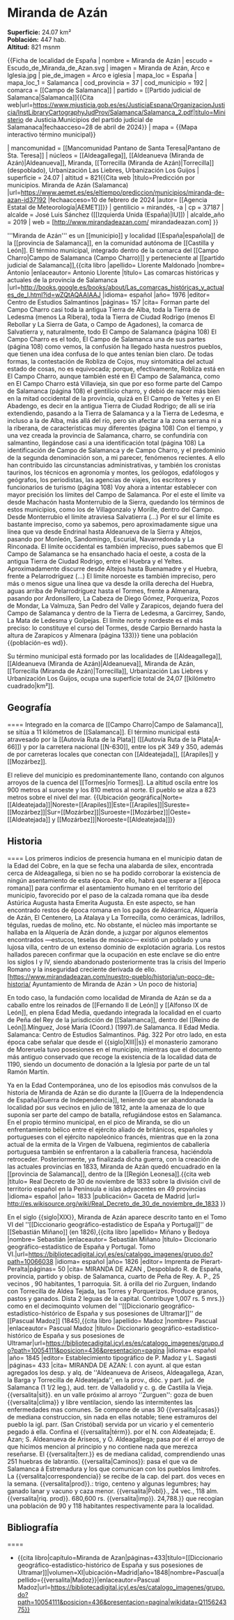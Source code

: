 # Miranda de Azán

**Superficie:** 24.07 km²  
**Población:** 447 hab.  
**Altitud:** 821 msnm  

{{Ficha de localidad de España
| nombre = Miranda de Azán
| escudo = Escudo_de_Miranda_de_Azan.svg
| imagen = Miranda de Azán, Arco e Iglesia.jpg
| pie_de_imagen = Arco e iglesia
| mapa_loc = España
| mapa_loc_1 = Salamanca
| cod_provincia = 37
| cod_municipio = 192
| comarca = [[Campo de Salamanca]]
| partido = [[Partido judicial de Salamanca|Salamanca]]<ref name=mj>{{Cita web|url=https://www.mjusticia.gob.es/es/JusticiaEspana/OrganizacionJusticia/InstLibraryCartographyJudProv/Salamanca/Salamanca_2.pdf|título=Ministerio de Justicia.Municipios del partido judicial de Salamanaca|fechaacceso=28 de abril de 2024}}</ref>
| mapa = {{Mapa interactivo término municipal}}

| mancomunidad = [[Mancomunidad Pantano de Santa Teresa|Pantano de Sta. Teresa]]
| núcleos = [[Aldeagallega]], [[Aldeanueva (Miranda de Azán)|Aldeanueva]], Miranda, [[Torrecilla (Miranda de Azán)|Torrecilla]] (despoblado), Urbanización Las Liebres, Urbanización Los Guijos
| superficie = 24.07
| altitud = 821<ref>{{Cita web |título=Predicción por municipios. Miranda de Azán (Salamanca) |url=https://www.aemet.es/es/eltiempo/prediccion/municipios/miranda-de-azan-id37192 |fechaacceso=10 de febrero de 2024 |autor= [[Agencia Estatal de Meteorología|AEMET]]}}</ref>
| gentilicio = mirandés, -a
| cp = 37187
| alcalde = José Luis Sánchez ([[Izquierda Unida (España)|IU]])
| alcalde_año = 2019
| web = [http://www.mirandadeazan.com/ mirandadeazan.com]
}}

'''Miranda de Azán''' es un [[municipio]] y localidad [[España|española]] de la [[provincia de Salamanca]], en la comunidad autónoma de [[Castilla y León]]. El término municipal, integrado dentro de la comarca del [[Campo Charro|Campo de Salamanca (Campo Charro)]] y perteneciente al [[partido judicial de Salamanca]],<ref name=ref_duplicada_1>{{cita libro |apellido= Llorente Maldonado |nombre= Antonio |enlaceautor= Antonio Llorente |título= Las comarcas históricas y actuales de la provincia de Salamanca |url=http://books.google.es/books/about/Las_comarcas_históricas_y_actuales_de_l.html?id=wZQtAQAAIAAJ |idioma= español |año= 1976 |editor= Centro de Estudios Salmantinos |páginas= 157 |cita= Forman parte del Campo Charro casi toda la antigua Tierra de Alba, toda la Tierra de Ledesma (menos La Ribera), toda la Tierra de Ciudad Rodrigo (menos El Rebollar y La Sierra de Gata, o Campo de Agadones), la comarca de Salvatierra y, naturalmente, todo El Campo de Salamanca (página 108) El Campo Charro es el todo, El Campo de Salamanca una de sus partes (página 108) como vemos, la confusión ha llegado hasta nuestros pueblos, que tienen una idea confusa de lo que antes tenían bien claro. De todas formas, la contestación de Robliza de Cojos, muy sintomática del actual estado de cosas, no es equivocada; porque, efectivamente, Robliza está en El Campo Charro, aunque también esté en El Campo de Salamanca, como en El Campo Charro está Villavieja, sin que por eso forme parte del Campo de Salamanca (página 108) el gentilicio charro, y debió de nacer más bien en la mitad occidental de la provincia, quizá en El Campo de Yeltes y en El Abadengo, es decir en la antigua Tierra de Ciudad Rodrigo; de allí se iría extendiendo, pasando a la Tierra de Salamanca y a la Tierra de Ledesma, e incluso a la de Alba, más allá del río, pero sin afectar a la zona serrana ni a la riberana, de características muy diferentes (página 108) Con el tiempo, y una vez creada la provincia de Salamanca, charro, se confundiría con salmantino, llegándose casi a una identificación total (página 108) La identificación de Campo de Salamanca y de Campo Charro, y el predominio de la segunda denominación son, a mi parecer, fenómenos recientes. A ello han contribuido las circunstancias administrativas, y también los cronistas taurinos, los técnicos en agronomía y montes, los geólogos, edafólogos y geógrafos, los periodistas, las agencias de viajes, los escritores y funcionarios de turismo (página 108) Voy ahora a intentar establecer con mayor precisión los límites del Campo de Salamanca. Por el este el límite va desde Machacón hasta Monterrubio de la Sierra, quedando los términos de estos municipios, como los de Villagonzalo y Morille, dentro del Campo. Desde Monterrubio el límite atraviesa Salvatierra (…) Por el sur el límite es bastante impreciso, como ya sabemos, pero aproximadamente sigue una línea que va desde Endrinal hasta Aldeanueva de la Sierra y Altejos, pasando por Monleón, Sandomingo, Escurial, Navarredonda y La Rinconada. El límite occidental es también impreciso, pues sabemos que El Campo de Salamanca se ha ensanchado hacia el oeste, a costa de la antigua Tierra de Ciudad Rodrigo, entre el Huebra y el Yeltes. Aproximadamente discurre desde Altejos hasta Buenamadre y el Huebra, frente a Pelarrodríguez (...) El límite noroeste es también impreciso, pero más o menos sigue una línea que va desde la orilla derecha del Huebra, aguas arriba de Pelarrodríguez hasta el Tormes, frente a Almenara, pasando por Ardonsillero, La Cabeza de Diego Gómez, Porqueriza, Pozos de Mondar, La Valmuza, San Pedro del Valle y Zarapicos, dejando fuera del Campo de Salamanca y dentro de la Tierra de Ledesma, a Garcirrey, Sando, La Mata de Ledesma y Golpejas. El límite norte y nordeste es el más preciso: lo constituye el curso del Tormes, desde Carpio Bernardo hasta la altura de Zarapicos y Almenara (página 133)}}</ref> tiene una población {{población-es wd}}.

Su término municipal está formado por las localidades de [[Aldeagallega]], [[Aldeanueva (Miranda de Azán)|Aldeanueva]], Miranda de Azán, [[Torrecilla (Miranda de Azán)|Torrecilla]], Urbanización Las Liebres y Urbanización Los Guijos, ocupa una superficie total de 24,07&nbsp;[[kilómetro cuadrado|km²]].

## Geografía

====
Integrado en la comarca de [[Campo Charro|Campo de Salamanca]], se sitúa a 11 kilómetros de [[Salamanca]]. El término municipal está atravesado por la [[Autovía Ruta de la Plata]] ([[Autovía Ruta de la Plata|A-66]]) y por la carretera nacional [[N-630]], entre los pK 349 y 350, además de por carreteras locales que conectan con [[Aldeatejada]], [[Arapiles]] y [[Mozárbez]]. 

El relieve del municipio es predominantemente llano, contando con algunos arroyos de la cuenca del [[Tormes|río Tormes]]. La altitud oscila entre los 900 metros al suroeste y los 810 metros al norte. El pueblo se alza a 823 metros sobre el nivel del mar. 
{{Ubicación geográfica|Norte=[[Aldeatejada]]|Noreste=[[Arapiles]]|Este=[[Arapiles]]|Sureste=[[Mozárbez]]|Sur=[[Mozárbez]]|Suroeste=[[Mozárbez]]|Oeste=[[Aldeatejada]] y [[Mozárbez]]|Noroeste=[[Aldeatejada]]}}

## Historia

====
Los primeros indicios de presencia humana en el municipio datan de la Edad del Cobre, en la que se fecha una alabarda de sílex, encontrada cerca de Aldeagallega, si bien no se ha podido corroborar la existencia de ningún asentamiento de esta época. Por ello, habrá que esperar a [[época romana]] para confirmar el asentamiento humano en el territorio del municipio, favorecido por el paso de la calzada romana que iba desde Astúrica Augusta hasta Emerita Augusta. En este aspecto, se han encontrado restos de época romana en los pagos de Aldearrica, Alquería de Azán, El Centenero, La Atalaya y La Torrecilla, como cerámicas, ladrillos, tégulas, ruedas de molino, etc. No obstante, el núcleo más importante se hallaba en la Alquería de Azán donde, a juzgar por algunos elementos encontrados —estucos, teselas de mosaico— existió un poblado y una lujosa villa, centro de un extenso dominio de explotación agraria. Los restos hallados parecen confirmar que la ocupación en este enclave se dio entre los siglos I y IV, siendo abandonado posteriormente tras la crisis del Imperio Romano y la inseguridad creciente derivada de ello.<ref name="dup-0-61">[https://www.mirandadeazan.com/nuestro-pueblo/historia/un-poco-de-historia/ Ayuntamiento de Miranda de Azán > Un poco de historia]</ref>

En todo caso, la fundación como localidad de Miranda de Azán se da a caballo entre los reinados de [[Fernando II de León]] y [[Alfonso IX de León]], en plena Edad Media, quedando integrada la localidad en el cuarto de Peña del Rey de la jurisdicción de [[Salamanca]], dentro del [[Reino de León]].<ref>Mínguez, José María (Coord.) (1997).de Salamanca. II Edad Media. Salamanca: Centro de Estudios Salmantinos. Pág. 322</ref> Por otro lado, en esta época cabe señalar que desde el {{siglo|XIII||s}} el monasterio zamorano de Moreruela tuvo posesiones en el municipio, mientras que el documento más antiguo conservado que recoge la existencia de la localidad data de 1190, siendo un documento de donación a la Iglesia por parte de un tal Ramón Martín.

Ya en la Edad Contemporánea, uno de los episodios más convulsos de la historia de Miranda de Azán se dio durante la [[Guerra de la Independencia de España|Guerra de Independencia]], teniendo que ser abandonada la localidad por sus vecinos en julio de 1812, ante la amenaza de lo que suponía ser parte del campo de batalla, refugiándose estos en Salamanca. En el propio término municipal, en el pico de Miranda, se dio un enfrentamiento bélico entre el ejército aliado de británicos, españoles y portugueses con el ejército napoleónico francés, mientras que en la zona actual de la ermita de la Virgen de Valbuena, regimientos de caballería portuguesa también se enfrentaron a la caballería francesa, haciéndola retroceder.<ref name="dup-0-61" /> Posteriormente, ya finalizada dicha guerra, con la creación de las actuales provincias en 1833, Miranda de Azán quedó encuadrado en la [[provincia de Salamanca]], dentro de la [[Región Leonesa]].<ref>{{cita web |título= Real Decreto de 30 de noviembre de 1833 sobre la división civil de territorio español en la Península e islas adyacentes en 49 provincias |idioma= español |año= 1833 |publicación= Gaceta de Madrid |url= http://es.wikisource.org/wiki/Real_Decreto_de_30_de_noviembre_de_1833 }}</ref>

En el siglo {{siglo|XIX}}, Miranda de Azán aparece descrito tanto en el Tomo VI del ''[[Diccionario geográfico-estadístico de España y Portugal]]'' de [[Sebastián Miñano]] (en 1826),<ref>{{cita libro |apellido= Miñano y Bedoya |nombre= Sebastián |enlaceautor= Sebastián Miñano |título= Diccionario geográfico-estadístico de España y Portugal. Tomo VI.|url=https://bibliotecadigital.jcyl.es/es/catalogo_imagenes/grupo.do?path=10066038 |idioma= español |año= 1826 |editor= Imprenta de Pierart-Peralta|páginas= 50 |cita= MIRANDA DE AZAN , Despoblado R. de España, provincia, partido y obisp. de Salamanca, cuarto de Peña de Rey. A. P., 25 vecinos , 90 habitantes, 1 parroquia. Sit. á orilla del rio Zurguen, lindando con Torrecilla de Aldea Tejada, las Torres y Porquerizos. Produce granos, pastos y ganados. Dista 2 leguas de la capital. Contribuye 1,007 rs. 5 mrs.}}</ref> como en el decimoquinto volumen del ''[[Diccionario geográfico-estadístico-histórico de España y sus posesiones de Ultramar]]'' de [[Pascual Madoz]] (1845),<ref>{{cita libro |apellido= Madoz |nombre= Pascual |enlaceautor= Pascual Madoz |título= Diccionario geográfico-estadístico-histórico de España y sus posesiones de Ultramar|url=https://bibliotecadigital.jcyl.es/es/catalogo_imagenes/grupo.do?path=10054111&posicion=436&presentacion=pagina |idioma= español |año= 1845 |editor= Establecimiento tipográfico de P. Madoz y L. Sagasti |páginas= 433 |cita= MIRANDA DE AZAN: l. con ayunt. al que estan agregados los desp. y alq. de ''Aldeanueva de Ariseos, Aldeagallega, Azan, la Barga y Torrecilla de Aldeatejada'', en la prov., dióc. y part. jud. de Salamanca (1 1/2 leg.), aud. terr. de Valladolid y c. g. de Castilla la Vieja. {{versalita|sit}}. en un valle próximo al arroyo ''Zurguen'': goza de buen {{versalita|clima}} y libre ventilacion, siendo las intermitentes las enfermedades mas comunes. Se compone de unas 30 {{versalita|casas}} de mediana construccion, sin nada en ellas notable; tiene estramuros del pueblo la igl. parr. (San Cristóbal) servida por un vicario y el cementerio pegado á ella. Confina el {{versalita|térm}}. por el N. con Aldeatejada; E. Azan; S. Aldeanueva de Ariseos, y O. Aldeagallega; pasa por él el arroyo de que hicimos mencion al principio y no contiene nada que merezca reseñarse. El {{versalita|terr.}} es de mediana calidad, comprendiendo unas 251 huebras de labrantío. {{versalita|Caminos}}: pasa el que va de Salamanca á Estremadura y los que comunican con los pueblos limítrofes. La {{versalita|correspondencia}} se recibe de la cap. del part. dos veces en la semana. {{versalita|prod}}.: trigo, centeno y algunas legumbres; hay ganado lanar y vacuno y caza menor. {{versalita|Pobl}}., 24 vec., 118 alm. {{versalita|riq. prod}}. 680,600 rs. {{versalita|imp}}. 24,788.}}</ref> que recogían una población de 90 y 118 habitantes respectivamente para la localidad.

## Bibliografía

====
* {{cita libro|capítulo=Miranda de Azan|páginas=433|título=[[Diccionario geográfico-estadístico-histórico de España y sus posesiones de Ultramar]]|volumen=XI|ubicación=Madrid|año=1848|nombre=Pascual|apellido={{versalita|Madoz}}|enlaceautor=Pascual Madoz|url=https://bibliotecadigital.jcyl.es/es/catalogo_imagenes/grupo.do?path=10054111&posicion=436&presentacion=pagina|wikidata=Q115624375}}